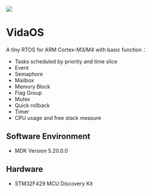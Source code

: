 ![](http://media.thanhnt.com/2015/07/rtos-la-gi.png)

VidaOS
=========================
A tiny RTOS for ARM Cortex-M3/M4 with basic function：

* Tasks scheduled by priority and time slice
* Event
* Semaphore
* Mailbox
* Memory Block
* Flag Group
* Mutex
* Quick rollback
* Timer
* CPU usage and free stack measure


Software Environment
------------

* MDK Version 5.20.0.0


Hardware
------------
* STM32F429 MCU Discovery Kit
